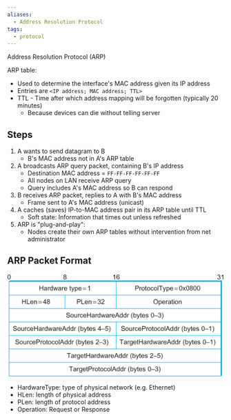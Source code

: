 ```yaml
---
aliases:
  - Address Resolution Protocol
tags:
  - protocol
---
```

Address Resolution Protocol (ARP)

ARP table:
- Used to determine the interface's MAC address given its IP address
- Entries are `<IP address; MAC address; TTL>`
- TTL - Time after which address mapping will be forgotten (typically 20 minutes)
	- Because devices can die without telling server

## Steps

1. A wants to send datagram to B
	- B's MAC address not in A's ARP table
2. A broadcasts ARP query packet, containing B's IP address
	- Destination MAC address = `FF-FF-FF-FF-FF-FF`
	- All nodes on LAN receive ARP query
	- Query includes A's MAC address so B can respond
3. B receives ARP packet, replies to A with B's MAC address
	- Frame sent to A's MAC address (unicast)
4. A caches (saves) IP-to-MAC address pair in its ARP table until TTL
	- Soft state: Information that times out unless refreshed
5. ARP is "plug-and-play":
	- Nodes create their own ARP tables without intervention from net administrator

## ARP Packet Format

![ARP packet format](img/arp-packet-format.png)

- HardwareType: type of physical network (e.g. Ethernet)
- HLen: length of physical address
- PLen: length of protocol address
- Operation: Request or Response
